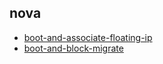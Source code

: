 
## nova
- [boot-and-associate-floating-ip](https://godleon.github.io/osp_test_results/0.2.89/nova/boot-and-associate-floating-ip.html)
- [boot-and-block-migrate](https://godleon.github.io/osp_test_results/0.2.89/nova/boot-and-block-migrate.html)


